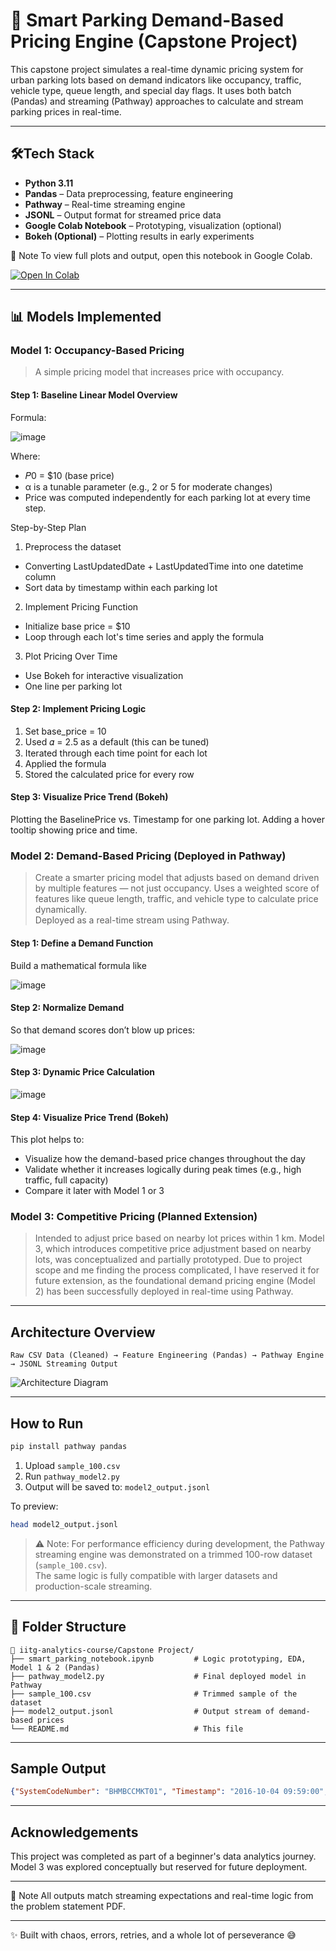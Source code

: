 
# 🚗 Smart Parking Demand-Based Pricing Engine (Capstone Project)

This capstone project simulates a real-time dynamic pricing system for urban parking lots based on demand indicators like occupancy, traffic, vehicle type, queue length, and special day flags. It uses both batch (Pandas) and streaming (Pathway) approaches to calculate and stream parking prices in real-time.

---

## 🛠Tech Stack

- **Python 3.11**
- **Pandas** – Data preprocessing, feature engineering
- **Pathway** – Real-time streaming engine
- **JSONL** – Output format for streamed price data
- **Google Colab Notebook** – Prototyping, visualization (optional)
- **Bokeh (Optional)** – Plotting results in early experiments

📌 Note
To view full plots and output, open this notebook in Google Colab.

[![Open In Colab](https://colab.research.google.com/assets/colab-badge.svg)](https://colab.research.google.com/github/shritzb/iitg-analytics-course/blob/d7886c1e7085e970b674fa6eda4c16739012f569/Capstone%20Project/smart_park_notebook.ipynb)


---

## 📊 Models Implemented

### Model 1: Occupancy-Based Pricing
> A simple pricing model that increases price with occupancy.

#### Step 1: Baseline Linear Model Overview
Formula:

![image](https://github.com/user-attachments/assets/a470bb43-94f7-4add-a885-bbc371c12836)

Where:
- 𝑃0 = $10 (base price)
- α is a tunable parameter (e.g., 2 or 5 for moderate changes)
- Price was computed independently for each parking lot at every time step.

Step-by-Step Plan
1. Preprocess the dataset
- Converting LastUpdatedDate + LastUpdatedTime into one datetime column
- Sort data by timestamp within each parking lot
2. Implement Pricing Function
- Initialize base price = $10
- Loop through each lot's time series and apply the formula
3. Plot Pricing Over Time
- Use Bokeh for interactive visualization
- One line per parking lot

#### Step 2: Implement Pricing Logic
1. Set base_price = 10
2. Used 𝛼 = 2.5 as a default (this can be tuned)
3. Iterated through each time point for each lot
4. Applied the formula
5. Stored the calculated price for every row

#### Step 3: Visualize Price Trend (Bokeh)
Plotting the BaselinePrice vs. Timestamp for one parking lot.
Adding a hover tooltip showing price and time.

### Model 2: Demand-Based Pricing (Deployed in Pathway)
> Create a smarter pricing model that adjusts based on demand driven by multiple features — not just occupancy.
> Uses a weighted score of features like queue length, traffic, and vehicle type to calculate price dynamically.  
Deployed as a real-time stream using Pathway.

#### Step 1: Define a Demand Function
Build a mathematical formula like

![image](https://github.com/user-attachments/assets/a8aa6f4d-d6d1-4345-9f0f-d2b202903aa0)

#### Step 2: Normalize Demand
So that demand scores don’t blow up prices:

![image](https://github.com/user-attachments/assets/ed2c2cde-3fa1-4ea6-b559-0afb871e12d8)

#### Step 3: Dynamic Price Calculation

![image](https://github.com/user-attachments/assets/9eb26e58-6780-4fcf-858c-90e916c64da9)

#### Step 4: Visualize Price Trend (Bokeh)
This plot helps to:
- Visualize how the demand-based price changes throughout the day
- Validate whether it increases logically during peak times (e.g., high traffic, full capacity)
- Compare it later with Model 1 or 3


### Model 3: Competitive Pricing (Planned Extension)
> Intended to adjust price based on nearby lot prices within 1 km.
Model 3, which introduces competitive price adjustment based on nearby lots, was conceptualized and partially prototyped. Due to project scope and me finding the process complicated, I have reserved it for future extension, as the foundational demand pricing engine (Model 2) has been successfully deployed in real-time using Pathway.

---

## Architecture Overview

```
Raw CSV Data (Cleaned) → Feature Engineering (Pandas) → Pathway Engine → JSONL Streaming Output
```

![Architecture Diagram](./architecture_diagram.svg)

---

## How to Run

```bash
pip install pathway pandas
```

1. Upload `sample_100.csv`  
2. Run `pathway_model2.py`  
3. Output will be saved to: `model2_output.jsonl`

To preview:
```bash
head model2_output.jsonl
```
> ⚠️ Note: For performance efficiency during development, the Pathway streaming engine was demonstrated on a trimmed 100-row dataset (`sample_100.csv`).  
> The same logic is fully compatible with larger datasets and production-scale streaming.

---

## 📁 Folder Structure

```
📂 iitg-analytics-course/Capstone Project/
├── smart_parking_notebook.ipynb         # Logic prototyping, EDA, Model 1 & 2 (Pandas)
├── pathway_model2.py                    # Final deployed model in Pathway
├── sample_100.csv                       # Trimmed sample of the dataset
├── model2_output.jsonl                  # Output stream of demand-based prices
└── README.md                            # This file 
```

---

## Sample Output

```json
{"SystemCodeNumber": "BHMBCCMKT01", "Timestamp": "2016-10-04 09:59:00", "Occupancy": 150, "Capacity": 577, "DemandPrice": 10.14}
```

---

## Acknowledgements

This project was completed as part of a beginner's data analytics journey.  
Model 3 was explored conceptually but reserved for future deployment.

---

📌 Note
All outputs match streaming expectations and real-time logic from the problem statement PDF.

---

✨ Built with chaos, errors, retries, and a whole lot of perseverance 😅
